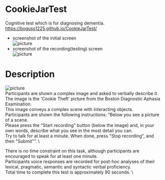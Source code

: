 # CookieJarTest
Cognitive test which is for diagnosing dementia.\
https://boguss1225.github.io/CookieJarTest/

* screenshot of the initial screen\
![picture](https://github.com/boguss1225/CookieJarTest/tree/master/cookiejartest/assets/screenshot1.PNG)
* screenshot of the recording(testing) screen\
![picture](https://github.com/boguss1225/CookieJarTest/tree/master/cookiejartest/assets/screenshot2.PNG)

# Description

![picture](https://github.com/boguss1225/CookieJarTest/tree/master/cookiejartest/assets/testimage1.PNG)\
Participants are shown a complex image and asked to verbally describe it. \
The image is the ‘Cookie Theft’ picture from the Boston Diagnostic Aphasia Examination.\
This image conveys a complex scene with interacting objects. \
Participants are shown the following instructions: “Below you see a picture of a scene.\
Please press the "Start recording" button (below the image) and, in your own words, describe what you see in the most detail you can.\
Try to talk for at least a minute. When done, press "Stop recording", and then "Submit"”. \

There is no time constraint on this task, although participants are encouraged to speak for at least one minute.\
Participants voice responses are recorded for post-hoc analyses of their lexical, pragmatic, semantic and syntactic verbal proficiency.\
Total time to complete this test is approximately 90 seconds. \

